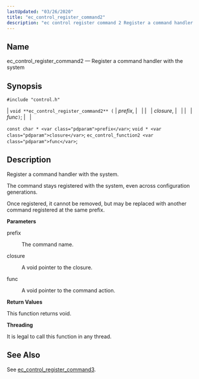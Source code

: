 ```yaml
---
lastUpdated: "03/26/2020"
title: "ec_control_register_command2"
description: "ec control register command 2 Register a command handler with the system void ec control register command 2 prefix closure func const char prefix void closure ec control function 2 func Register a command handler with the system The command stays registered with the system even across configuration generations Once..."
---
```


<a name="apis.ec_control_register_command2"></a> 
## Name

ec_control_register_command2 — Register a command handler with the system

## Synopsis

`#include "control.h"`

| `void **ec_control_register_command2** (` | <var class="pdparam">prefix</var>, |   |
|   | <var class="pdparam">closure</var>, |   |
|   | <var class="pdparam">func</var>`)`; |   |

`const char * <var class="pdparam">prefix</var>`;
`void * <var class="pdparam">closure</var>`;
`ec_control_function2 <var class="pdparam">func</var>`;<a name="idp49234928"></a> 
## Description

Register a command handler with the system.

The command stays registered with the system, even across configuration generations.

Once registered, it cannot be removed, but may be replaced with another command registered at the same prefix.

**<a name="idp49237232"></a> Parameters**

<dl class="variablelist">

<dt>prefix</dt>

<dd>

The command name.

</dd>

<dt>closure</dt>

<dd>

A void pointer to the closure.

</dd>

<dt>func</dt>

<dd>

A void pointer to the command action.

</dd>

</dl>

**<a name="idp49243664"></a> Return Values**

This function returns void.

**<a name="idp49244576"></a> Threading**

It is legal to call this function in any thread.

<a name="idp49245680"></a> 
## See Also

See [ec_control_register_command3](/momentum/3/3-api/apis-ec-control-register-command-3).